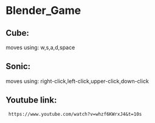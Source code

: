 # Blender_Game

## Cube:
   moves using:
      w,s,a,d,space
## Sonic:
   moves using:
     right-click,left-click,upper-click,down-click
     
  ## Youtube link:
     https://www.youtube.com/watch?v=whzf6KWrxJ4&t=10s
